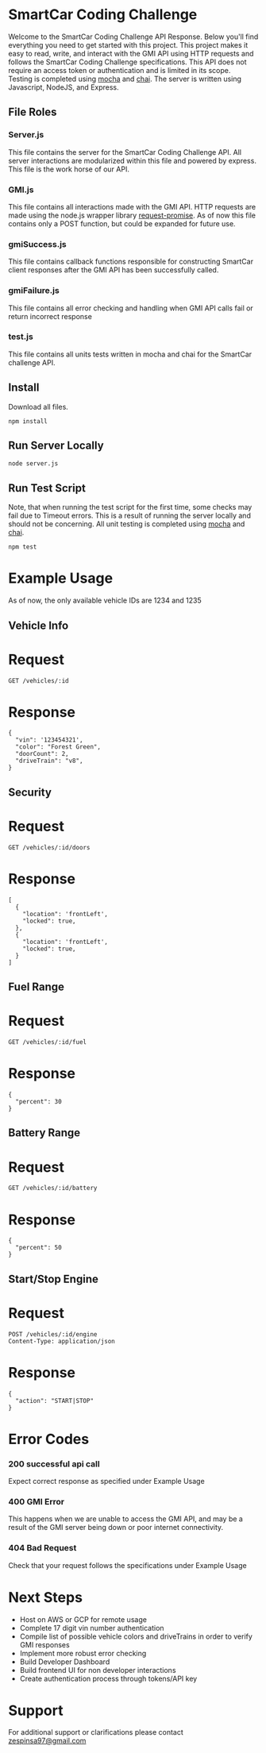 # SmartCar Coding Challenge

Welcome to the SmartCar Coding Challenge API Response. Below you'll find everything you need to get started with this project. This project makes it easy to read, write, and interact with the GMI API using HTTP requests and follows the SmartCar Coding Challenge specifications. This API does not require an access token or authentication and is limited in its scope.    
Testing is completed using [mocha](https://mochajs.org/) and [chai](http://www.chaijs.com/). The server is written using Javascript, NodeJS, and Express.

## File Roles
### Server.js
This file contains the server for the SmartCar Coding Challenge API. All server interactions
are modularized within this file and powered by express. This file is the work horse of our API.
### GMI.js
This file contains all interactions made with the GMI API. HTTP requests are made using the
node.js wrapper library [request-promise](https://github.com/request/request-promise). As of now
this file contains only a POST function, but could be expanded for future use.    
### gmiSuccess.js
This file contains callback functions responsible for constructing SmartCar client responses after
the GMI API has been successfully called.  
### gmiFailure.js
This file contains all error checking and handling when GMI API calls fail or return incorrect response
### test.js
This file contains all units tests written in mocha and chai for the SmartCar challenge API.

## Install

Download all files.
```
npm install
```

## Run Server Locally
```
node server.js
```

## Run Test Script
Note, that when running the test script for the first time, some checks may fail due to Timeout errors. This is a result of running the server locally and should not be concerning.
All unit testing is completed using [mocha](https://mochajs.org/) and [chai](http://www.chaijs.com/).
```
npm test
```

# Example Usage
As of now, the only available vehicle IDs are 1234 and 1235
## Vehicle Info
# Request
```
GET /vehicles/:id
```
# Response
```
{
  "vin": '123454321',
  "color": "Forest Green",
  "doorCount": 2,
  "driveTrain": "v8",
}
```

## Security
# Request
```
GET /vehicles/:id/doors
```
# Response
```
[
  {
    "location": 'frontLeft',
    "locked": true,
  },
  {
    "location": 'frontLeft',
    "locked": true,
  }
]
```

## Fuel Range
# Request
```
GET /vehicles/:id/fuel
```
# Response
```
{
  "percent": 30
}
```

## Battery Range
# Request
```
GET /vehicles/:id/battery
```
# Response
```
{
  "percent": 50
}
```

## Start/Stop Engine
# Request
```
POST /vehicles/:id/engine
Content-Type: application/json
```
# Response
```
{
  "action": "START|STOP"
}
```

# Error Codes
### 200 successful api call
Expect correct response as specified under Example Usage
### 400 GMI Error
This happens when we are unable to access the GMI API, and may be a result of the GMI server being down or poor internet connectivity.
### 404 Bad Request
Check that your request follows the specifications under Example Usage

# Next Steps
- Host on AWS or GCP for remote usage
- Complete 17 digit vin number authentication
- Compile list of possible vehicle colors and driveTrains in order to verify GMI responses
- Implement more robust error checking
- Build Developer Dashboard
- Build frontend UI for non developer interactions
- Create authentication process through tokens/API key

# Support
For additional support or clarifications please contact zespinsa97@gmail.com
